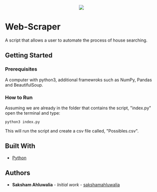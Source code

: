 <div align="center">
  <img src ="http://www.icym.edu.my/v13/images/python-developers_b02fb.png" />
</div>

# Web-Scraper
A script that allows a user to automate the process of house searching.
## Getting Started

### Prerequisites

A computer with python3, additional framewroks such as NumPy, Pandas and BeautifulSoup.

### How to Run

Assuming we are already in the folder that contains the script, "index.py" open the terminal and type:
```
python3 index.py
```
This will run the script and create a csv file called, "Possibles.csv".

## Built With

* [Python](https://www.python.org)

## Authors

* **Saksham Ahluwalia** - *Initial work* - [sakshamahluwalia](https://github.com/sakshamahluwalia)
